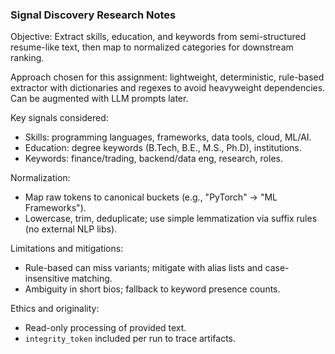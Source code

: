 ### Signal Discovery Research Notes

Objective: Extract skills, education, and keywords from semi-structured resume-like text, then map to normalized categories for downstream ranking.

Approach chosen for this assignment: lightweight, deterministic, rule-based extractor with dictionaries and regexes to avoid heavyweight dependencies. Can be augmented with LLM prompts later.

Key signals considered:
- Skills: programming languages, frameworks, data tools, cloud, ML/AI.
- Education: degree keywords (B.Tech, B.E., M.S., Ph.D), institutions.
- Keywords: finance/trading, backend/data eng, research, roles.

Normalization:
- Map raw tokens to canonical buckets (e.g., "PyTorch" -> "ML Frameworks").
- Lowercase, trim, deduplicate; use simple lemmatization via suffix rules (no external NLP libs).

Limitations and mitigations:
- Rule-based can miss variants; mitigate with alias lists and case-insensitive matching.
- Ambiguity in short bios; fallback to keyword presence counts.

Ethics and originality:
- Read-only processing of provided text.
- `integrity_token` included per run to trace artifacts.


